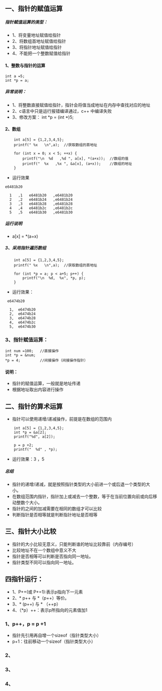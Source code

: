 ## 一、指针的赋值运算
##### 指针赋值运算的类型：
* 1、将变量地址赋值给指针
* 2、将数组首地址赋值给指针
* 3、将指针地址赋值给指针
* 4、不能把一个整数赋值给指针

#### 1、整数与指针的运算
```
int a =5;
int *p = a;
```
##### 异常说明：
* 1、将整数直接赋值给指针，指针会将值当成地址在内存中查找对应的地址
* 2、c语言中只是运行报错编译通过，c++ 中编译失败
* 3、修改方案： int *p = (int *)5;

#### 2、数组
```
    int a[5] = {1,2,3,4,5};
    printf(" %x   \n",a);  //获取数组的首地址

    for (int x = 0; x < 5; ++x) {
        printf("\n  %d   ,%d ", a[x], *(a+x));  //数组的值
        printf("  %x   ,%x ", &a[x], (a+x));    //数组的地址
    }
```
* 运行效果
```
e6481b20   

  1   ,1   e6481b20   ,e6481b20 
  2   ,2   e6481b24   ,e6481b24 
  3   ,3   e6481b28   ,e6481b28 
  4   ,4   e6481b2c   ,e6481b2c 
  5   ,5   e6481b30   ,e6481b30 
```
##### 运行说明
*  a[x] = *(a+x)

##### 3、采用指针遍历数组
```
    int a[5] = {1,2,3,4,5};
    printf(" %x   \n",a);  //获取数组的首地址

    for (int *p = a; p < a+5; p++) {
        printf("\n  %d,  %x", *p, p);
    }
```
* 运行效果：
```
 e6474b20   

  1,  e6474b20
  2,  e6474b24
  3,  e6474b28
  4,  e6474b2c
  5,  e6474b30
```

### 3、指针赋值运算：
```
int num =100;   //直接操作
int *p = &num;
*p = 4;         //间接操作（间接操作指针）
```
#### 说明：
* 指针的赋值运算，一般就是地址传递
* 根据地址取出内容进行操作

## 二、指针的算术运算
* 指针可以使用递增/递减操作，前提是在数组的范围内

```
    int a[5] = {1,2,3,4,5};
    int *p = &a[2];
    printf("%d", a[2]);

    p = p +2;
    printf("  %d" , *p);
```
* 运行效果：3  ，5

##### 总结
* 指针的递增/递减，就是按照指针类型的大小前进一个或后退一个类型的大小。
* 在数组范围内指针，指针加上或减去一个整数，等于在当前位置向前或向后移动整数个大小。
* 指针的之间的加减需要在相同的数组才可以比较
* 判断指针是否相等就是判断指针地址是否相等

## 三、指针大小比较
* 指针的大小比较无意义，只能判断谁的地址比较靠前（内存编号）
* 比较地址不在一个数组中意义不大
* 指针是否相等可以判断是否指向同一地址。
* 指针类型不同可以指向同一地址。

## 四指针运行：
* 1、P++(或 P+=1):表示p指向下一元素
* 2、* p++ 与 *（p++）等价。
* 3、* (p++) 与 * （++p）
* 4、（*p）++：表示p所指向的元素值加1

### 1、p++，p = p +1
* 指针先引用再自增一个sizeof（指针类型大小）
* p+1：往前移动一个sizeof（指针类型大小）

### 2、


### 3、
### 4、









